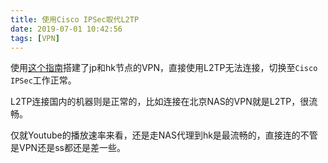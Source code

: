 ```yaml
---
title: 使用Cisco IPSec取代L2TP
date: 2019-07-01 10:42:56
tags: [VPN]
---
```


使用[这个指南][1]搭建了jp和hk节点的VPN，直接使用L2TP无法连接，切换至`Cisco IPSec`工作正常。

L2TP连接国内的机器则是正常的，比如连接在北京NAS的VPN就是L2TP，很流畅。

仅就Youtube的播放速率来看，还是走NAS代理到hk是最流畅的，直接连的不管是VPN还是ss都还是差一些。


[1]: https://github.com/hwdsl2/docker-ipsec-vpn-server/blob/master/README-zh.md
